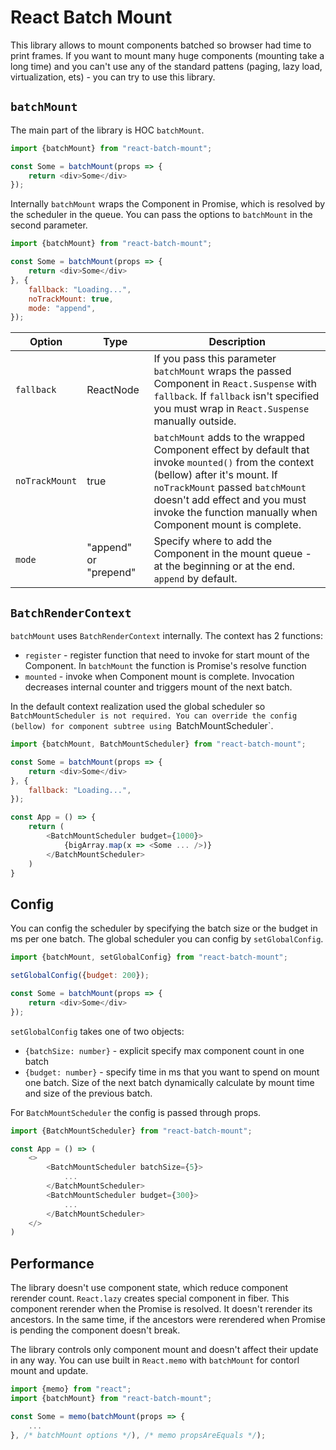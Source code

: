 # React Batch Mount

This library allows to mount components batched so browser had time to print frames. If you want to mount many huge components (mounting take a long time) and you can't use any of the standard pattens (paging, lazy load, virtualization, ets) - you can try to use this library.

## `batchMount`

The main part of the library is HOC `batchMount`.
```javascript
import {batchMount} from "react-batch-mount";

const Some = batchMount(props => {
    return <div>Some</div>
});
```

Internally `batchMount` wraps the Component in Promise, which is resolved by the scheduler in the queue. You can pass the options to `batchMount` in the second parameter.
```javascript
import {batchMount} from "react-batch-mount";

const Some = batchMount(props => {
    return <div>Some</div>
}, {
    fallback: "Loading...",
    noTrackMount: true,
    mode: "append",
});
```
Option | Type | Description
--- | --- | ---
`fallback` | ReactNode | If you pass this parameter `batchMount` wraps the passed Component in `React.Suspense` with `fallback`. If `fallback` isn't specified you must wrap in `React.Suspense` manually outside.
`noTrackMount` | true | `batchMount` adds to the wrapped Component effect by default that invoke `mounted()` from the context (bellow) after it's mount. If `noTrackMount` passed `batchMount` doesn't add effect and you must invoke the function manually when Component mount is complete.
`mode` | "append" or "prepend" | Specify where to add the Component in the mount queue - at the beginning or at the end. `append` by default.

## `BatchRenderContext`
`batchMount` uses `BatchRenderContext` internally. The context has 2 functions:
- `register` - register function that need to invoke for start mount of the Component. In `batchMount` the function is Promise's resolve function
- `mounted` - invoke when Component mount is complete. Invocation decreases internal counter and triggers mount of the next batch.

In the default context realization used the global scheduler so `BatchMountScheduler is not required. You can override the config (bellow) for component subtree using `BatchMountScheduler`.
```javascript
import {batchMount, BatchMountScheduler} from "react-batch-mount";

const Some = batchMount(props => {
    return <div>Some</div>
}, {
    fallback: "Loading...",
});

const App = () => {
    return (
        <BatchMountScheduler budget={1000}>
            {bigArray.map(x => <Some ... />)}
        </BatchMountScheduler>
    )
}
```

## Config

You can config the scheduler by specifying the batch size or the budget in ms per one batch. The global scheduler you can config by `setGlobalConfig`.

```javascript
import {batchMount, setGlobalConfig} from "react-batch-mount";

setGlobalConfig({budget: 200});

const Some = batchMount(props => {
    return <div>Some</div>
});
```
`setGlobalConfig` takes one of two objects:
- `{batchSize: number}` - explicit specify max component count in one batch
- `{budget: number}` - specify time in ms that you want to spend on mount one batch. Size of the next batch dynamically calculate by mount time and size of the previous batch.

For `BatchMountScheduler` the config is passed through props.
```javascript
import {BatchMountScheduler} from "react-batch-mount";

const App = () => (
    <>
        <BatchMountScheduler batchSize={5}>
            ...
        </BatchMountScheduler>
        <BatchMountScheduler budget={300}>
            ...
        </BatchMountScheduler>
    </>
)
```

## Performance

The library doesn't use component state, which reduce component rerender count. `React.lazy` creates special component in fiber. This component rerender when the Promise is resolved. It doesn't rerender its ancestors. In the same time, if the ancestors were rerendered when Promise is pending the component doesn't break.

The library controls only component mount and doesn't affect their update in any way. You can use built in `React.memo` with `batchMount` for contorl mount and update.
```js
import {memo} from "react";
import {batchMount} from "react-batch-mount";

const Some = memo(batchMount(props => {
    ...
}, /* batchMount options */), /* memo propsAreEquals */);
```